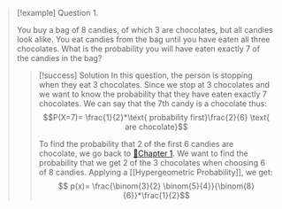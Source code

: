 
>[!example] Question 1.
>
>You buy a bag of 8 candies, of which 3 are chocolates, but all candies look alike. You eat candies from the bag until you have eaten all three chocolates. What is the probability you will have eaten exactly 7 of the candies in the bag?
>>[!success] Solution
>>In this question, the person is stopping when they eat 3 chocolates. Since we stop at 3 chocolates and we want to know the probability that they have eaten exactly 7 chocolates. We can say that the 7th candy is a chocolate thus:
>>$$P(X=7)= \frac{1}{2}*\text{ probability first}\frac{2}{6} \text{ are chocolate}$$
>>
>>To find the probability that 2 of the first 6 candies are chocolate, we go back to [📑Chapter 1](📖Books/📘Introduction%20To%20Probability%20And%20Statistics/📑Chapter%201.md). We want to find the probability that we get 2 of the 3 chocolates when choosing 6 of 8 candies. Applying a [[Hypergeometric Probability]], we get:
>>$$ p(x)= \frac{\binom{3}{2} \binom{5}{4}}{\binom{8}{6}}*\frac{1}{2}$$
>>










